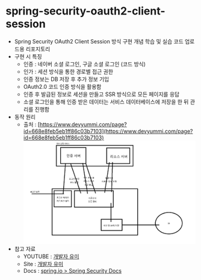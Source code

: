 # spring-security-oauth2-client-session

- Spring Security OAuth2 Client Session 방식 구현 개념 학습 및 실습 코드 업로드용 리포지토리
- 구현 시 특징
  - 인증 : 네이버 소셜 로그인, 구글 소셜 로그인 (코드 방식)
  - 인가 : 세션 방식을 통한 경로별 접근 권한
  - 인증 정보는 DB 저장 후 추가 정보 기입
  - OAuth2.0 코드 인증 방식을 활용함
  - 인증 후 발급된 정보로 세션을 만들고 SSR 방식으로 모든 페이지를 응답
  - 소셜 로그인을 통해 인증 받은 데이터는 서비스 데이터베이스에 저장을 한 뒤 관리를 진행함
- 동작 원리
  - 출처 : [https://www.devyummi.com/page?id=668e8feb5eb1ff86c03b7103](https://www.devyummi.com/page?id=668e8feb5eb1ff86c03b7103)
    ![구조도](./structure.jpg)
- 참고 자료
  - YOUTUBE : [개발자 유미](https://www.youtube.com/playlist?list=PLJkjrxxiBSFBGk0b931ZkCVlNUo7sFisu)
  - Site : [개발자 유미](https://www.devyummi.com/page?id=668e8bff9601715cc45a971f)
  - Docs : [spring.io > Spring Security Docs](https://docs.spring.io/spring-security/reference/index.html)
